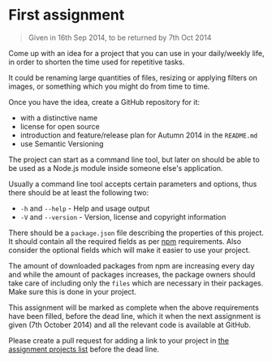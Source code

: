 # First assignment

> Given in 16th Sep 2014, to be returned by 7th Oct 2014

Come up with an idea for a project that you can use in your daily/weekly life,
in order to shorten the time used for repetitive tasks.

It could be renaming large quantities of files, resizing or applying filters on images,
or something which you might do from time to time.

Once you have the idea, create a GitHub repository for it:

- with a distinctive name
- license for open source
- introduction and feature/release plan for Autumn 2014 in the `README.md`
- use Semantic Versioning

The project can start as a command line tool, but later on should be able to be used
as a Node.js module inside someone else's application.

Usually a command line tool accepts certain parameters and options, thus there
should be at least the following two:

- `-h` and `--help` - Help and usage output
- `-V` and `--version` - Version, license and copyright information

There should be a `package.json` file describing the properties of this project.
It should contain all the required fields as per [npm][] requirements. Also consider
the optional fields which will make it easier to use your project.

The amount of downloaded packages from npm are increasing every day and while the amount of packages
increases, the package owners should take care of including only the `files` which are
necessary in their packages. Make sure this is done in your project.

This assignment will be marked as complete when the above requirements have been filled, before the
dead line, which it when the next assignment is given (7th October 2014) and
all the relevant code is available at GitHub.

Please create a pull request for adding a link to your project in
[the assignment projects list](assignment-projects.md) before the dead line.

[npm]: https://www.npmjs.org/ "Node Packaged Modules"
